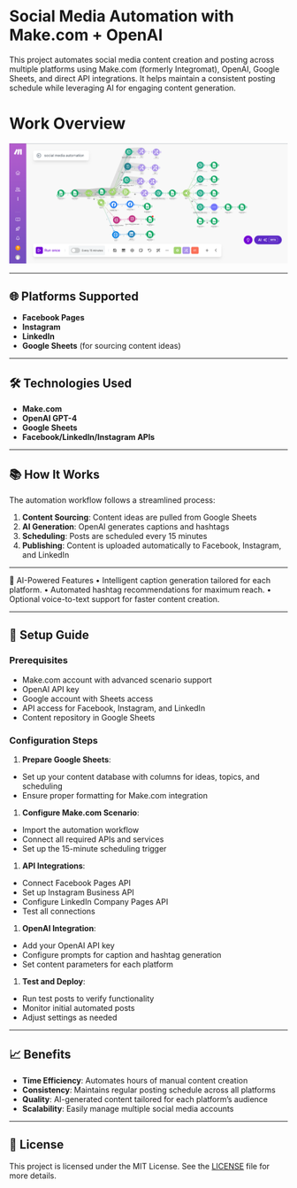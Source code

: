 # Social Media Automation with Make.com + OpenAI

This project automates social media content creation and posting across multiple platforms using Make.com (formerly Integromat), OpenAI, Google Sheets, and direct API integrations. It helps maintain a consistent posting schedule while leveraging AI for engaging content generation.

# Work Overview
![Workflow Automation](workflow_automation.png)

-----

## 🌐 Platforms Supported

- **Facebook Pages**
- **Instagram**
- **LinkedIn**
- **Google Sheets** (for sourcing content ideas)

-----

## 🛠️ Technologies Used

- **Make.com**
- **OpenAI GPT-4**
- **Google Sheets**
- **Facebook/LinkedIn/Instagram APIs**

-----

## 📚 How It Works

The automation workflow follows a streamlined process:

1. **Content Sourcing**: Content ideas are pulled from Google Sheets
1. **AI Generation**: OpenAI generates captions and hashtags
1. **Scheduling**: Posts are scheduled every 15 minutes
1. **Publishing**: Content is uploaded automatically to Facebook, Instagram, and LinkedIn

-----

🧠 AI-Powered Features
	•	Intelligent caption generation tailored for each platform.
	•	Automated hashtag recommendations for maximum reach.
	•	Optional voice-to-text support for faster content creation.

-----

## 🚀 Setup Guide

### Prerequisites

- Make.com account with advanced scenario support
- OpenAI API key
- Google account with Sheets access
- API access for Facebook, Instagram, and LinkedIn
- Content repository in Google Sheets

### Configuration Steps

1. **Prepare Google Sheets**:
- Set up your content database with columns for ideas, topics, and scheduling
- Ensure proper formatting for Make.com integration
1. **Configure Make.com Scenario**:
- Import the automation workflow
- Connect all required APIs and services
- Set up the 15-minute scheduling trigger
1. **API Integrations**:
- Connect Facebook Pages API
- Set up Instagram Business API
- Configure LinkedIn Company Pages API
- Test all connections
1. **OpenAI Integration**:
- Add your OpenAI API key
- Configure prompts for caption and hashtag generation
- Set content parameters for each platform
1. **Test and Deploy**:
- Run test posts to verify functionality
- Monitor initial automated posts
- Adjust settings as needed

-----

## 📈 Benefits

- **Time Efficiency**: Automates hours of manual content creation
- **Consistency**: Maintains regular posting schedule across all platforms
- **Quality**: AI-generated content tailored for each platform’s audience
- **Scalability**: Easily manage multiple social media accounts

-----

## 📜 License

This project is licensed under the MIT License. See the [LICENSE](LICENSE) file for more details.
